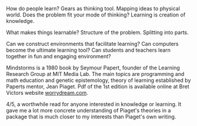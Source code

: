 How do people learn?
Gears as thinking tool. Mapping ideas to physical world.
Does the problem fit your mode of thinking?
Learning is creation of knowledge.

What makes things learnable?
Structure of the problem. Splitting into parts.

Can we construct environments that facilitate learning?
Can computers become the ultimate learning tool?
Can students and teachers learn together in fun and engaging environment?

Mindstorms is a 1980 book by Seymour Papert, founder of the Learning Research Group at MIT Media Lab. The main topics are programming and math education and genetic epistemology, theory of learning established by Paperts mentor, Jean Piaget.
Pdf of the 1st edition is available online at Bret Victors website [worrydream.com](http://worrydream.com/refs/Papert%20-%20Mindstorms%201st%20ed.pdf).

4/5, a worthwhile read for anyone interested in knowledge or learning. It gave me a lot more concrete understanding of Piaget's theories in a package that is much closer to my interests than Piaget's own writing.

